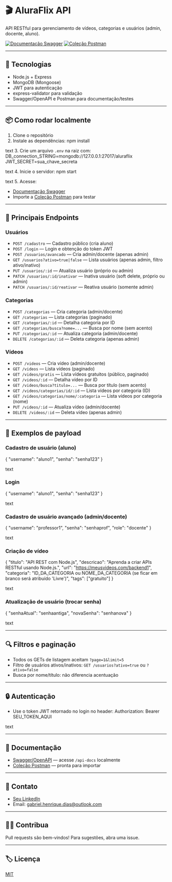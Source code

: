# 🎬 AluraFlix API

API RESTful para gerenciamento de vídeos, categorias e usuários (admin, docente, aluno).

[![Documentação Swagger](https://img.shields.io/badge/documentação-swagger-blue)](http://localhost:3000/api-docs)
[![Coleção Postman](https://img.shields.io/badge/postman-collection-orange)](#postman)

---

## 🚀 Tecnologias

- Node.js + Express
- MongoDB (Mongoose)
- JWT para autenticação
- express-validator para validação
- Swagger/OpenAPI e Postman para documentação/testes

---

## 📦 Como rodar localmente

1. Clone o repositório
2. Instale as dependências:
   npm install

text 3. Crie um arquivo `.env` na raiz com:
DB_connection_STRING=mongodb://127.0.0.1:27017/aluraflix
JWT_SECRET=sua_chave_secreta

text 4. Inicie o servidor:
npm start

text 5. Acesse:

- [Documentação Swagger](http://localhost:3000/api-docs)
- Importe a [Coleção Postman](#colecao-postman) para testar

---

## 🔑 Principais Endpoints

### Usuários

- `POST /cadastro` — Cadastro público (cria aluno)
- `POST /login` — Login e obtenção do token JWT
- `POST /usuarios/avancado` — Cria admin/docente (apenas admin)
- `GET /usuarios?ativo=true|false` — Lista usuários (apenas admin, filtro ativo/inativo)
- `PUT /usuarios/:id` — Atualiza usuário (próprio ou admin)
- `PATCH /usuarios/:id/inativar` — Inativa usuário (soft delete, próprio ou admin)
- `PATCH /usuarios/:id/reativar` — Reativa usuário (somente admin)

### Categorias

- `POST /categorias` — Cria categoria (admin/docente)
- `GET /categorias` — Lista categorias (paginado)
- `GET /categorias/:id` — Detalha categoria por ID
- `GET /categorias/busca?nome=...` — Busca por nome (sem acento)
- `PUT /categorias/:id` — Atualiza categoria (admin/docente)
- `DELETE /categorias/:id` — Deleta categoria (apenas admin)

### Vídeos

- `POST /videos` — Cria vídeo (admin/docente)
- `GET /videos` — Lista vídeos (paginado)
- `GET /videos/gratis` — Lista vídeos gratuitos (público, paginado)
- `GET /videos/:id` — Detalha vídeo por ID
- `GET /videos/busca?titulo=...` — Busca por título (sem acento)
- `GET /videos/categorias/id/:id` — Lista vídeos por categoria (ID)
- `GET /videos/categorias/nome/:categoria` — Lista vídeos por categoria (nome)
- `PUT /videos/:id` — Atualiza vídeo (admin/docente)
- `DELETE /videos/:id` — Deleta vídeo (apenas admin)

---

## 📝 Exemplos de payload

### Cadastro de usuário (aluno)

{
"username": "aluno1",
"senha": "senha123"
}

text

### Login

{
"username": "aluno1",
"senha": "senha123"
}

text

### Cadastro de usuário avançado (admin/docente)

{
"username": "professor1",
"senha": "senhaprof",
"role": "docente"
}

text

### Criação de vídeo

{
"titulo": "API REST com Node.js",
"descricao": "Aprenda a criar APIs RESTful usando Node.js.",
"url": "https://meusvideos.com/backend1",
"categoria": "ID_DA_CATEGORIA ou NOME_DA_CATEGORIA (se ficar em branco será atribuído 'Livre')",
"tags": ["gratuito"]
}

text

### Atualização de usuário (trocar senha)

{
"senhaAtual": "senhaantiga",
"novaSenha": "senhanova"
}

text

---

## 🔍 Filtros e paginação

- Todos os GETs de listagem aceitam `?page=1&limit=5`
- Filtro de usuários ativos/inativos: `GET /usuarios?ativo=true` ou `?ativo=false`
- Busca por nome/título: não diferencia acentuação

---

## 🔒 Autenticação

- Use o token JWT retornado no login no header:
  Authorization: Bearer SEU_TOKEN_AQUI

text

---

## 📑 Documentação

- [Swagger/OpenAPI](swagger.yaml) — acesse `/api-docs` localmente
- [Coleção Postman](AluraFlix.postman_collection.json) — pronta para importar

---

## 🤝 Contato

- [Seu LinkedIn](https://www.linkedin.com/in/gabriel-henrique-dos-santos-dias-7b5b61346/)
- Email: <gabriel.henrique.dias@outlook.com>

---

## 🧑‍💻 Contribua

Pull requests são bem-vindos! Para sugestões, abra uma issue.

---

## 🏷️ Licença

[MIT](LICENSE)

